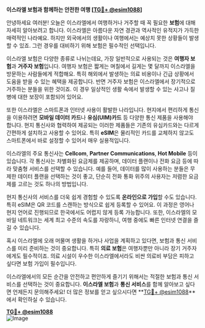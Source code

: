 **이스라엘 보험과 함께하는 안전한 여행 [[TG💪+ @esim1088](https://t.me/s/esim1088)]**

안녕하세요 여러분! 오늘은 이스라엘에서 여행하거나 거주할 때 꼭 필요한 **보험**에 대해 자세히 알아보려고 합니다. 이스라엘은 아름다운 자연 경관과 역사적인 유적지가 가득한 매력적인 나라예요. 하지만 외국에서의 생활이나 여행에서는 예상치 못한 상황들이 발생할 수 있죠. 그런 경우를 대비하기 위해 보험은 필수적인 선택입니다.

이스라엘 보험은 다양한 종류로 나뉘는데요, 가장 일반적으로 사용되는 것은 **여행자 보험**과 **거주자 보험**입니다. 여행자 보험은 짧게는 며칠에서 길게는 몇 달까지 이스라엘을 방문하는 사람들에게 적합해요. 특히 해외에서 발생하는 의료 비용이나 긴급 상황에서 도움을 받을 수 있는 혜택을 제공합니다. 반면 거주자 보험은 이스라엘에서 장기적으로 거주하는 분들을 위한 것이죠. 이 경우 일상적인 생활 속에서 발생할 수 있는 사고나 질병에 대한 보장이 포함되어 있어요.

또한 이스라엘은 스마트폰과 인터넷 사용이 활발한 나라입니다. 현지에서 편리하게 통신을 이용하려면 **모바일 데이터 카드**나 **유심(UIM)카드** 등 다양한 통신 제품을 사용해야 합니다. 현지 통신사와 협력하여 제공되는 이러한 제품들은 기존의 유심카드와는 다르게 간편하게 설치하고 사용할 수 있어요. 특히 **eSIM**은 물리적인 카드를 교체하지 않고도 스마트폰에서 바로 설정할 수 있어서 매우 실용적입니다.

이스라엘의 주요 통신사는 **Cellcom**, **Partner Communications**, **Hot Mobile** 등이 있습니다. 각 통신사는 차별화된 요금제를 제공하며, 데이터 플랜이나 전화 요금 등에 따라 맞춤형 서비스를 선택할 수 있습니다. 예를 들어, 데이터를 많이 사용하는 분들은 무제한 데이터 플랜을 선택하는 것이 좋고, 단순히 전화 통화 위주의 사용자는 저렴한 요금제를 고르는 것도 하나의 방법입니다.

현지 통신사의 서비스를 더욱 쉽게 경험할 수 있도록 **온라인으로 가입**할 수도 있습니다. 특히 eSIM은 QR 코드를 스캔하는 방식으로 쉽게 등록할 수 있어요. 이 과정은 영어나 현지 언어로 진행되므로 한국에서도 어렵지 않게 등록 가능합니다. 또한, 이스라엘의 모바일 네트워크는 세계 최고 수준의 속도를 자랑하니, 여행 중에도 빠른 인터넷 연결을 즐길 수 있습니다.

혹시 이스라엘에 오래 머물며 생활을 하거나 사업을 계획하고 있다면, 보험과 통신 서비스를 미리 준비하는 것이 중요합니다. 특히 **의료 보험**은 여행자뿐만 아니라 장기 거주자에게도 필수적이죠. 의료 시설이 우수한 이스라엘에서라도 비싼 의료비 부담은 피하고 싶다면 보험 가입이 필수입니다.

이스라엘에서의 모든 순간을 안전하고 편안하게 즐기기 위해서는 적절한 보험과 통신 서비스를 선택하는 것이 중요합니다. **이스라엘 보험**과 **통신 서비스**를 함께 알아보고 싶다면 언제든지 문의해주세요! 더 많은 정보를 얻고 싶으시다면 **[TG💪+ @esim1088](https://t.me/s/esim1088)**에서 확인하실 수 있습니다.

**[TG💪+ @esim1088](https://t.me/s/esim1088)**  
![Image](https://i.postimg.cc/Y0z9fWf4/image.png)